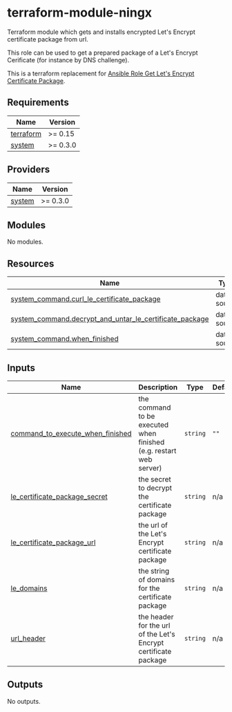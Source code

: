 # terraform-module-ningx

Terraform module which gets and installs encrypted Let's Encrypt certificate package from url.

This role can be used to get a prepared package of a Let's Encrypt Cerificate (for instance by DNS challenge).

This is a terraform replacement for [Ansible Role Get Let's Encrypt Certificate Package](https://github.com/l-with/ansible-role-get_lets_encrypt_certificate_package).

<!-- BEGIN_TF_DOCS -->
## Requirements

| Name | Version |
|------|---------|
| <a name="requirement_terraform"></a> [terraform](#requirement\_terraform) | >= 0.15 |
| <a name="requirement_system"></a> [system](#requirement\_system) | >= 0.3.0 |

## Providers

| Name | Version |
|------|---------|
| <a name="provider_system"></a> [system](#provider\_system) | >= 0.3.0 |

## Modules

No modules.

## Resources

| Name | Type |
|------|------|
| [system_command.curl_le_certificate_package](https://registry.terraform.io/providers/neuspaces/system/latest/docs/data-sources/command) | data source |
| [system_command.decrypt_and_untar_le_certificate_package](https://registry.terraform.io/providers/neuspaces/system/latest/docs/data-sources/command) | data source |
| [system_command.when_finished](https://registry.terraform.io/providers/neuspaces/system/latest/docs/data-sources/command) | data source |

## Inputs

| Name | Description | Type | Default | Required |
|------|-------------|------|---------|:--------:|
| <a name="input_command_to_execute_when_finished"></a> [command\_to\_execute\_when\_finished](#input\_command\_to\_execute\_when\_finished) | the command to be executed when finished (e.g. restart web server) | `string` | `""` | no |
| <a name="input_le_certificate_package_secret"></a> [le\_certificate\_package\_secret](#input\_le\_certificate\_package\_secret) | the secret to decrypt the certificate package | `string` | n/a | yes |
| <a name="input_le_certificate_package_url"></a> [le\_certificate\_package\_url](#input\_le\_certificate\_package\_url) | the url of the Let's Encrypt certificate package | `string` | n/a | yes |
| <a name="input_le_domains"></a> [le\_domains](#input\_le\_domains) | the string of domains for the certificate package | `string` | n/a | yes |
| <a name="input_url_header"></a> [url\_header](#input\_url\_header) | the header for the url of the Let's Encrypt certificate package | `string` | n/a | yes |

## Outputs

No outputs.
<!-- END_TF_DOCS -->
